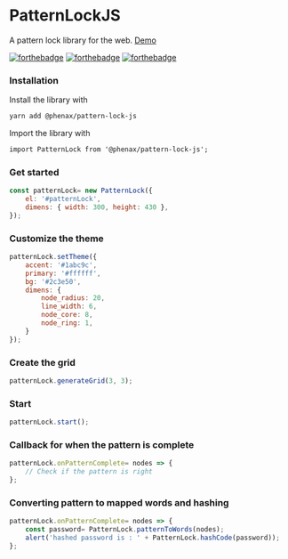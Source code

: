 # PatternLockJS
A pattern lock library for the web. [Demo](https://phenax.github.io/pattern-lock-js/)

[![forthebadge](http://forthebadge.com/images/badges/uses-js.svg)](http://forthebadge.com)
[![forthebadge](http://forthebadge.com/images/badges/you-didnt-ask-for-this.svg)](http://forthebadge.com)
[![forthebadge](http://forthebadge.com/images/badges/no-ragrets.svg)](http://forthebadge.com)


### Installation

Install the library with
```bash
yarn add @phenax/pattern-lock-js
```

Import the library with
```html
import PatternLock from '@phenax/pattern-lock-js';
```

### Get started
```javascript
const patternLock= new PatternLock({
    el: '#patternLock',
    dimens: { width: 300, height: 430 },
});
```

### Customize the theme
```javascript
patternLock.setTheme({
    accent: '#1abc9c',
    primary: '#ffffff',
    bg: '#2c3e50',
    dimens: {
        node_radius: 20,
        line_width: 6,
        node_core: 8,
        node_ring: 1,
    }
});
```

### Create the grid
```javascript
patternLock.generateGrid(3, 3);
```

### Start
```javascript
patternLock.start();
```

### Callback for when the pattern is complete
```javascript
patternLock.onPatternComplete= nodes => {
    // Check if the pattern is right
};
```

### Converting pattern to mapped words and hashing
```javascript
patternLock.onPatternComplete= nodes => {
    const password= PatternLock.patternToWords(nodes);
    alert('hashed password is : ' + PatternLock.hashCode(password));
};
```


<br />
<br />



